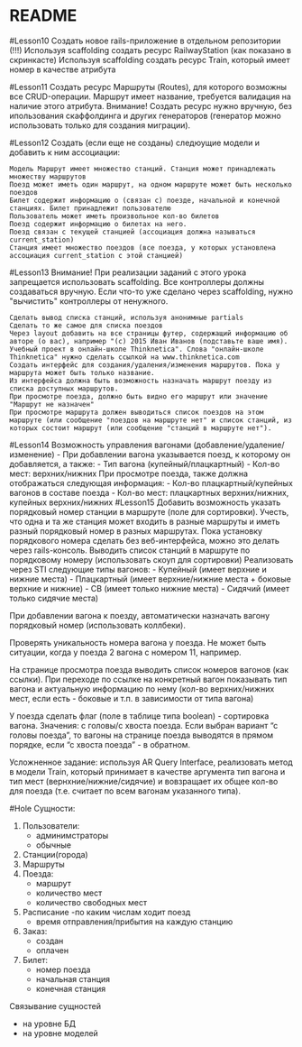 # README
#Lesson10
    Создать новое rails-приложение в отдельном репозитории (!!!)
    Используя scaffolding создать ресурс RailwayStation (как показано в скринкасте)
    Используя scaffolding создать ресурс Train, который имеет номер в качестве атрибута

#Lesson11
    Создать ресурс Маршруты (Routes), для которого возможны все CRUD-операции.
    Маршрут имеет название, требуется валидация на наличие этого атрибута.
    Внимание! Создать ресурс нужно вручную, без ипользования скаффолдинга и других генераторов (генератор можно использовать только для создания миграции).

#Lesson12
Создать (если еще не созданы) следюущие модели и добавить к ним ассоциации:

    Модель Маршрут имеет множество станций. Станция может принадлежать множеству маршрутов
    Поезд может иметь один маршрут, на одном маршруте может быть несколько поездов
    Билет содержит информацию о (связан с) поезде, начальной и конечной станциях. Билет принадлежит пользователю
    Пользователь может иметь произвольное кол-во билетов
    Поезд содержит информацию о билетах на него.
    Поезд связан с текущей станцией (ассоциация должна называться current_station)
    Станция имеет множество поездов (все поезда, у которых установлена ассоциация current_station с этой станцией)
#Lesson13
Внимание! При реализации заданий с этого урока запрещается использовать scaffolding. Все контроллеры должны создаваться вручную. Если что-то уже сделано через scaffolding, нужно "вычистить" контроллеры от ненужного.


    Сделать вывод списка станций, используя анонимные partials
    Сделать то же самое для списка поездов
    Через layout добавить на все страницы футер, содержащий информацию об авторе (о вас), например "(с) 2015 Иван Иванов (подставьте ваше имя). Учебный проект в онлайн-школе Thinknetica". Слова "онлайн-школе Thinknetica" нужно сделать ссылкой на www.thinknetica.com
    Создать интерфейс для создания/удаления/изменения маршрутов. Пока у маршрута может быть только название.
    Из интерфейса должна быть возможность назначать маршрут поезду из списка доступных маршрутов.
    При просмотре поезда, должно быть видно его маршрут или значение "Маршрут не назначен"
    При просмотре маршрута должен выводиться список поездов на этом маршруте (или сообщение "поездов на маршруте нет" и список станций, из которых состоит маршрут (или сообщение "станций в маршруте нет").
#Lesson14
    Возможность управления вагонами (добавление/удаление/изменение)
        - При добавлении вагона указывается поезд, к которому он добавляется, а также:
        - Тип вагона (купейный/плацкартный)
        - Кол-во мест: верхних/нижних
    При просмотре поезда, также должна отображаться следующая информация:
        - Кол-во плацкартный/купейных вагонов в составе поезда
        - Кол-во мест: плацкартных верхних/нижних, купейных верхних/нижних
#Lesson15
    Добавить возможность указать порядковый номер станции в маршруте (поле для сортировки). Учесть, что одна и та же станция может входить в разные маршруты и иметь разный порядковый номер в разных маршрутах. Пока установку порядкового номера сделать без веб-интерфейса, можно это делать через rails-консоль.
    Выводить список станций в маршруте по порядковому номеру (использовать скоуп для сортировки)
    Реализовать через STI следующие типы вагонов:
    - Купейный (имеет верхние и нижние места)
    - Плацкартный (имеет верхние/нижние места + боковые верхние и нижние)
    - СВ (имеет только нижние места)
    - Сидячий (имеет только сидячие места)

При добавлении вагона к поезду, автоматически назначать вагону порядковый номер (использовать коллбеки).

Проверять уникальность номера вагона у поезда. Не может быть ситуации, когда у поезда 2 вагона с номером 11, например.

На странице просмотра поезда выводить список номеров вагонов (как ссылки). При переходе по ссылке на конкретный вагон показывать тип вагона и актуальную информацию по нему (кол-во верхних/нижних мест, если есть - боковые и т.п. в зависимости от типа вагона)

У поезда сделать флаг (поле в таблице типа boolean) - сортировка вагона. Значения: с головы/c хвоста поезда. Если выбран вариант “с головы поезда”, то вагоны на странице поезда выводятся в прямом порядке, если “с хвоста поезда” - в обратном.

Усложненное задание: используя AR Query Interface, реализовать метод в модели Train, который принимает в качестве аргумента тип вагона и тип мест (вернхние/нижние/cидячие) и вовзращает их общее кол-во для поезда (т.е. считает по всем вагонам указанного типа).

 #Hole
 Сущности:
 1. Пользователи:
    - админимстраторы
    - обычные
 2. Станции(города)
 3. Маршруты
 4. Поезда:
    - маршрут
    - количество мест
    - количество свободных мест
5. Расписание
    -по каким числам ходит поезд
    - время отправления/прибытия на каждую станцию
6. Заказ:
    - создан
    - оплачен
7. Билет:
    - номер поезда
    - начальная станция
    - конечная станция

Связывание сущностей
 - на уровне БД
 - на уровне моделей

